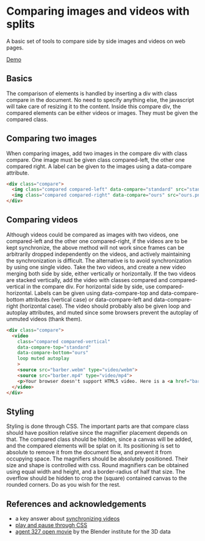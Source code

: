 # Comparing images and videos with splits

A basic set of tools to compare side by side images and videos on web pages.

[Demo](https://nivoliev.github.io/html-compare/)

## Basics

The comparison of elements is handled by inserting a div with class
compare in the document. No need to specify anything else, the javascript
will take care of resizing it to the content. Inside this compare div, the
compared elements can be either videos or images. They must be given the
compared class.

## Comparing two images

When comparing images, add two images in the compare div with class
compare. One image must be given class compared-left, the other one
compared right. A label can be given to the images using a data-compare
attribute.

```html
<div class="compare">
  <img class="compared compared-left" data-compare="standard" src="standard.png"/>
  <img class="compared compared-right" data-compare="ours" src="ours.png"/>
</div>
```

## Comparing videos

Although videos could be compared as images with two videos, one
compared-left and the other one compared-right, if the videos are to be
kept synchronize, the above method will not work since frames can be
arbitrarily dropped independently on the videos, and actively maintaining
the synchronization is difficult. The alternative is to avoid
synchronization by using one single video.  Take the two videos, and
create a new video merging both side by side, either vertically or
horizontally.  If the two videos are stacked vertically, add the video
with classes compared and compared-vertical in the compare div. For
horizontal side by side, use compared-horizontal.  Labels can be given
using data-compare-top and data-compare-bottom attributes (vertical case)
or data-compare-left and data-compare-right (horizontal case). The video
should probably also be given loop and autoplay attributes, and muted
since some browsers prevent the autoplay of unmuted videos (thank them).

```html
<div class="compare">
  <video 
    class="compared compared-vertical" 
    data-compare-top="standard"
    data-compare-bottom="ours"
    loop muted autoplay
    >
    <source src="barber.webm" type="video/webm">
    <source src="barber.mp4" type="video/mp4">
    <p>Your browser doesn't support HTML5 video. Here is a <a href="barber.mp4">link to the video</a> instead.</p>
  </video>
</div>
```

## Styling

Styling is done through CSS. The important parts are that compare class
should have position relative since the magnifier placement depends on
that. The compared class should be hidden, since a canvas will be added,
and the compared elements will be splat on it. Its positioning is set to
absolute to remove it from the document flow, and prevent it from
occupying space. The magnifiers should be absolutely positioned. Their
size and shape is controlled with css. Round magnifiers can be obtained
using equal width and height, and a border-radius of half that size. The
overflow should be hidden to crop the (square) contained canvas to the
rounded corners. Do as you wish for the rest.

## References and acknowledgements

* a key answer about [synchronizing videos](https://stackoverflow.com/questions/20683744/how-to-perfectly-sync-two-or-more-html5-video-tags)
* [play and pause through CSS](https://css-tricks.com/making-pure-css-playpause-button/)
* [agent 327 open movie](https://agent327.com/) by the Blender institute for the
  3D data
